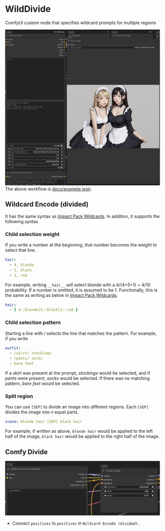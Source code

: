 # WildDivide

ComfyUI custom node that specifies wildcard prompts for multiple regions

![screenshot](docs/screenshot.png)
The above workflow is [docs/example.json](docs/example.json).

## Wildcard Encode (divided)

It has the same syntax as [Impact Pack Wildcards](https://github.com/ltdrdata/ComfyUI-extension-tutorials/blob/Main/ComfyUI-Impact-Pack/tutorial/ImpactWildcard.md).
In addition, it supports the following syntax

### Child selection weight

If you write a number at the beginning, that number becomes the weight to select that line.

```yaml
hair:
  - 4, blonde
  - 5, black
  - 1, red
```

For example, writing `__hair__` will select blonde with a 4/(4+5+1) = 4/10 probability.
If a number is omitted, it is assumed to be 1.
Functionally, this is the same as writing as below in [Impact Pack Wildcards](https://github.com/ltdrdata/ComfyUI-extension-tutorials/blob/Main/ComfyUI-Impact-Pack/tutorial/ImpactWildcard.md).

```yaml
hair:
  - { 4::blonde|5::black|1::red }
```

### Child selection pattern

Starting a line with / selects the line that matches the pattern. For example, if you write

```yaml
outfit:
  - /skirt/ stockings
  - /pants/ socks
  - bare feet
```

If a _skirt_ was present at the prompt, _stockings_ would be selected, and if _pants_ were present,
_socks_ would be selected. If there was no matching pattern, _bare feet_ would be selected.

### Split region

You can use `[SEP]` to divide an image into different regions. Each `[SEP]` divides the image into _n_ equal parts.

```yaml
scene: blonde hair [SEP] black hair
```

For example, if written as above, `blonde hair` would be applied to the left half of the image, `black hair` would be applied to the right half of the image.

## Comfy Divide

![Comfy Divide](docs/screenshot1.png)

- Connect `positives` to `positives` in `Wildcard Encode (divided)`.
